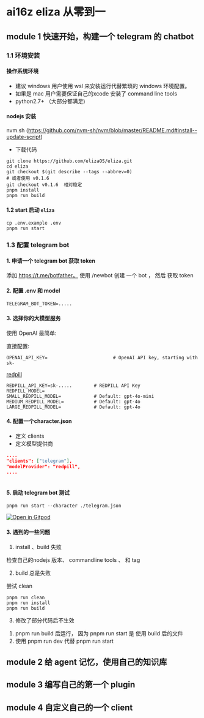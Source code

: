 # ai16z eliza 从零到一

## module 1 快速开始，构建一个 telegram 的 chatbot

### 1.1 环境安装

#### 操作系统环境

- 建议 windows 用户使用 wsl 来安装运行代替繁琐的 windows 环境配置。
- 如果是 mac 用户需要保证自己的xcode 安装了 command line tools
- python2.7+ （大部分都满足)

#### nodejs 安装

nvm.sh (<https://github.com/nvm-sh/nvm/blob/master/README.md#install--update-script>)

- 下载代码

```shell
git clone https://github.com/elizaOS/eliza.git
cd eliza
git checkout $(git describe --tags --abbrev=0) 
# 或者使用 v0.1.6
git checkout v0.1.6  相对稳定
pnpm install 
pnpm run build 
```

#### 1.2 start 启动 `eliza`

```shell
cp .env.example .env
pnpm run start
```

### 1.3 配置 telegram bot

#### 1. 申请一个 telegram bot 获取 token

添加 <https://t.me/botfather。>
使用 /newbot 创建 一个 bot ， 然后 获取 token

#### 2. 配置 .env 和 model

```shell
TELEGRAM_BOT_TOKEN=.....
```

#### 3. 选择你的大模型服务

使用 OpenAI 最简单:

直接配置:

```shell
OPENAI_API_KEY=                        # OpenAI API key, starting with sk-
```

[redpill](https://redpill.ai/)

```shell
REDPILL_API_KEY=sk-.....        # REDPILL API Key
REDPILL_MODEL=
SMALL_REDPILL_MODEL=            # Default: gpt-4o-mini
MEDIUM_REDPILL_MODEL=           # Default: gpt-4o
LARGE_REDPILL_MODEL=            # Default: gpt-4o
```

#### 4. 配置一个character.json

- 定义 clients
- 定义模型提供商

```json
....
"clients": ["telegram"],
"modelProvider": "redpill",
....
  
```

#### 5. 启动 telegram bot 测试

```shell
pnpm run start --character ./telegram.json
```

[![Open in Gitpod](https://gitpod.io/button/open-in-gitpod.svg)](https://gitpod.io/#https://github.com/elizaos/eliza/tree/main)

#### 3. 遇到的一些问题

1. install 、build 失败

检查自己的nodejs 版本、 commandline tools 、 和 tag

2. build 总是失败

尝试 clean

```shell
pnpm run clean 
pnpm run install 
pnpm run build 
```

3. 修改了部分代码后不生效

1) pnpm run build 后运行， 因为 pnpm run start 是 使用 build 后的文件
2) 使用 pnpm run dev 代替 pnpm run start


## module 2 给 agent 记忆，使用自己的知识库

## module 3 编写自己的第一个 plugin

## module 4 自定义自己的一个 client
